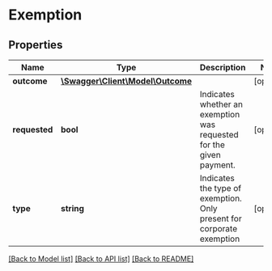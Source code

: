 # Exemption

## Properties
Name | Type | Description | Notes
------------ | ------------- | ------------- | -------------
**outcome** | [**\Swagger\Client\Model\Outcome**](Outcome.md) |  | [optional] 
**requested** | **bool** | Indicates whether an exemption was requested for the given payment. | [optional] 
**type** | **string** | Indicates the type of exemption. Only present for corporate exemption | [optional] 

[[Back to Model list]](../../README.md#documentation-for-models) [[Back to API list]](../../README.md#documentation-for-api-endpoints) [[Back to README]](../../README.md)

